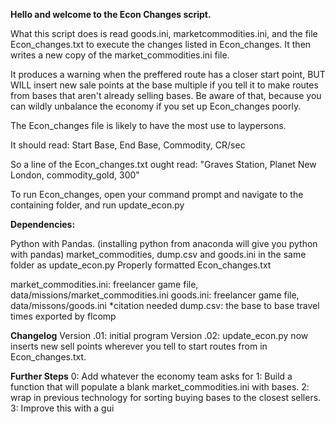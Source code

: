**Hello and welcome to the Econ Changes script.**

What this script does is read goods.ini, marketcommodities.ini, and the file Econ_changes.txt to execute the changes listed in Econ_changes. It then writes a new copy of the market_commodities.ini file. 

It produces a warning when the preffered route has a closer start point, BUT WILL insert new sale points at the base multiple if you tell it to make routes from bases that aren't already selling bases. Be aware of that, because you can wildly unbalance the economy if you set up Econ_changes poorly. 


The Econ_changes file is likely to have the most use to laypersons. 

It should read:
Start Base, End Base, Commodity, CR/sec

So a line of the Econ_changes.txt ought read:
"Graves Station, Planet New London, commodity_gold, 300"



To run Econ_changes, open your command prompt and navigate to the containing folder, and run update_econ.py


**Dependencies:**

Python with Pandas. (installing python from anaconda will give you python with pandas)
market_commodities, dump.csv and goods.ini in the same folder as update_econ.py
Properly formatted Econ_changes.txt

market_commodities.ini: freelancer game file, data/missions/market_commodities.ini
goods.ini: freelancer game file, data/missons/goods.ini *citation needed
dump.csv: the base to base travel times exported by flcomp

**Changelog**
Version .01: initial program
Version .02: update_econ.py now inserts new sell points wherever you tell to start routes from in Econ_changes.txt. 


**Further Steps**
0: Add whatever the economy team asks for
1: Build a function that will populate a blank market_commodities.ini with bases.
2: wrap in previous technology for sorting buying bases to the closest sellers. 
3: Improve this with a gui


